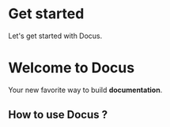 # Get started

Let's get started with Docus.

# Welcome to Docus

Your new favorite way to build **documentation**.

## How to use Docus ?


